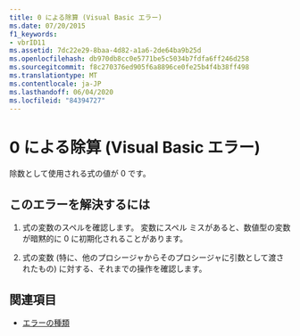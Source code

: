 ```yaml
---
title: 0 による除算 (Visual Basic エラー)
ms.date: 07/20/2015
f1_keywords:
- vbrID11
ms.assetid: 7dc22e29-8baa-4d82-a1a6-2de64ba9b25d
ms.openlocfilehash: db970db8cc0e5771be5c5034b7fdfa6ff246d258
ms.sourcegitcommit: f8c270376ed905f6a8896ce0fe25b4f4b38ff498
ms.translationtype: MT
ms.contentlocale: ja-JP
ms.lasthandoff: 06/04/2020
ms.locfileid: "84394727"
---
```

# <a name="division-by-zero-visual-basic-error"></a>0 による除算 (Visual Basic エラー)
除数として使用される式の値が 0 です。  
  
## <a name="to-correct-this-error"></a>このエラーを解決するには  
  
1. 式の変数のスペルを確認します。 変数にスペル ミスがあると、数値型の変数が暗黙的に 0 に初期化されることがあります。  
  
2. 式の変数 (特に、他のプロシージャからそのプロシージャに引数として渡されたもの) に対する、それまでの操作を確認します。  
  
## <a name="see-also"></a>関連項目

- [エラーの種類](../programming-guide/language-features/error-types.md)
